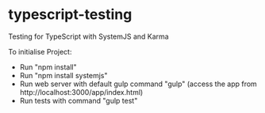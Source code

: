 # typescript-testing
Testing for TypeScript with SystemJS and Karma

To initialise Project:
- Run "npm install"
- Run "npm install systemjs"
- Run web server with default gulp command "gulp" (access the app from http://localhost:3000/app/index.html)
- Run tests with command "gulp test"